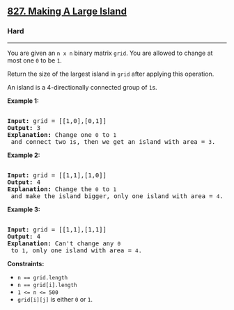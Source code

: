 ### <h2><a href="https://leetcode.com/problems/making-a-large-island/">827. Making A Large Island</a></h2>  
<h3>Hard</h3>  
<hr>  
<div>  
<p>You are given an <code>n x n</code> binary matrix <code>grid</code>. You are allowed to change at most one <code>0</code> to be <code>1</code>.</p>  

<p>Return the size of the largest island in <code>grid</code> after applying this operation.</p>  

<p>An island is a 4-directionally connected group of <code>1</code>s.</p>  

<p><strong>Example 1:</strong></p>  
<pre>  
<strong>Input:</strong> grid = [[1,0],[0,1]]  
<strong>Output:</strong> 3  
<strong>Explanation:</strong> Change one <code>0</code> to <code>1</code> and connect two <code>1</code>s, then we get an island with area = <code>3</code>.  
</pre>  

<p><strong>Example 2:</strong></p>  
<pre>  
<strong>Input:</strong> grid = [[1,1],[1,0]]  
<strong>Output:</strong> 4  
<strong>Explanation:</strong> Change the <code>0</code> to <code>1</code> and make the island bigger, only one island with area = <code>4</code>.  
</pre>  

<p><strong>Example 3:</strong></p>  
<pre>  
<strong>Input:</strong> grid = [[1,1],[1,1]]  
<strong>Output:</strong> 4  
<strong>Explanation:</strong> Can't change any <code>0</code> to <code>1</code>, only one island with area = <code>4</code>.  
</pre>  

<p><strong>Constraints:</strong></p>  
<ul>  
<li><code>n == grid.length</code></li>  
<li><code>n == grid[i].length</code></li>  
<li><code>1 <= n <= 500</code></li>  
<li><code>grid[i][j]</code> is either <code>0</code> or <code>1</code>.</li>  
</ul>  
</div>  
